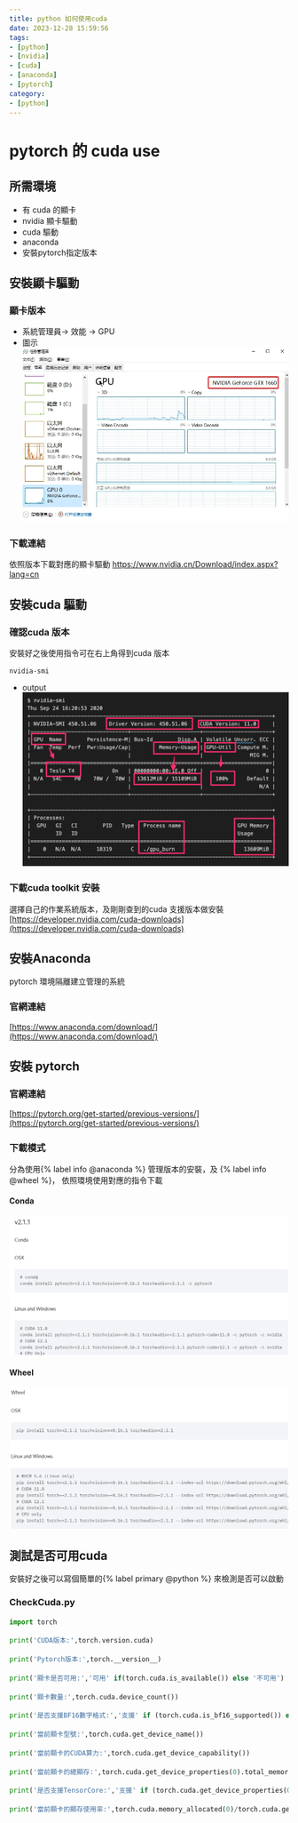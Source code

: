 ```yaml
---
title: python 如何使用cuda
date: 2023-12-28 15:59:56
tags:
- [python]
- [nvidia]
- [cuda]
- [anaconda]
- [pytorch]
category:
- [python]
---
```

# pytorch 的 cuda use
## 所需環境
- 有 cuda 的顯卡
- nvidia 顯卡驅動
- cuda 驅動
- anaconda
- 安裝pytorch指定版本

## 安裝顯卡驅動
### 顯卡版本
- 系統管理員-> 效能 -> GPU
- 圖示
![img.png](../image/gpu-ver.png)
### 下載連結
依照版本下載對應的顯卡驅動
https://www.nvidia.cn/Download/index.aspx?lang=cn

## 安裝cuda 驅動
### 確認cuda 版本
安裝好之後使用指令可在右上角得到cuda 版本
```shell
nvidia-smi
```
- output
![img.png](../image/nvidia_smi.png)

### 下載cuda toolkit 安裝
選擇自己的作業系統版本，及剛剛查到的cuda 支援版本做安裝
[https://developer.nvidia.com/cuda-downloads](https://developer.nvidia.com/cuda-downloads)

## 安裝Anaconda
pytorch 環境隔離建立管理的系統
### 官網連結
[https://www.anaconda.com/download/](https://www.anaconda.com/download/)

## 安裝 pytorch
### 官網連結
[https://pytorch.org/get-started/previous-versions/](https://pytorch.org/get-started/previous-versions/)

### 下載模式
分為使用{% label info @anaconda %} 管理版本的安裝，及 {% label info @wheel %}， 依照環境使用對應的指令下載
#### Conda
![img.png](../image/pytorch_install_conda.png)
#### Wheel
![img.png](../image/pytorch_install_wheel.png)

## 測試是否可用cuda
安裝好之後可以寫個簡單的{% label primary @python %} 來檢測是否可以啟動
### CheckCuda.py
```python
import torch

print('CUDA版本:',torch.version.cuda)

print('Pytorch版本:',torch.__version__)

print('顯卡是否可用:','可用' if(torch.cuda.is_available()) else '不可用')

print('顯卡數量:',torch.cuda.device_count())

print('是否支援BF16數字格式:','支援' if (torch.cuda.is_bf16_supported()) else '不支援')

print('當前顯卡型號:',torch.cuda.get_device_name())

print('當前顯卡的CUDA算力:',torch.cuda.get_device_capability())

print('當前顯卡的總顯存:',torch.cuda.get_device_properties(0).total_memory/1024/1024/1024,'GB')

print('是否支援TensorCore:','支援' if (torch.cuda.get_device_properties(0).major >= 7) else '不支援')

print('當前顯卡的顯存使用率:',torch.cuda.memory_allocated(0)/torch.cuda.get_device_properties(0).total_memory*100,'%')

```